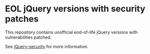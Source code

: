 # EOL jQuery versions with security patches

This repository contains unofficial end-of-life jQuery versions with vulnerabilities patched.

See [jQuery-security](https://github.com/ctcpip/jquery-security) for more information.
